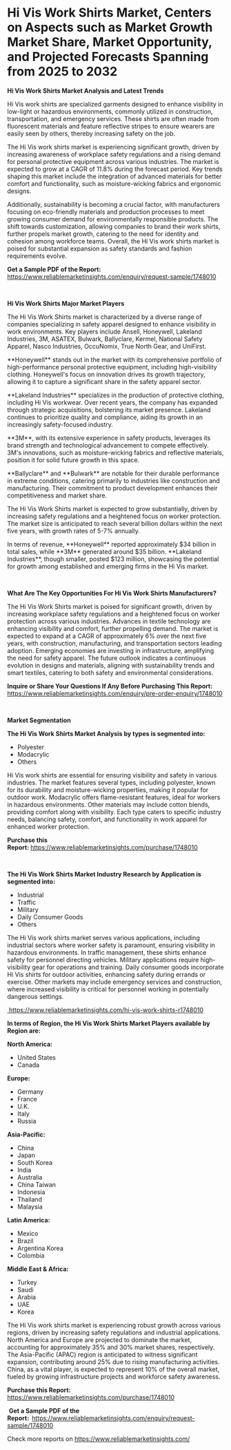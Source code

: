 <p><h1>Hi Vis Work Shirts Market, Centers on Aspects such as Market Growth Market Share, Market Opportunity, and Projected Forecasts Spanning from 2025 to 2032</h1></p><p><strong>Hi Vis Work Shirts Market Analysis and Latest Trends</strong></p>
<p><p>Hi Vis work shirts are specialized garments designed to enhance visibility in low-light or hazardous environments, commonly utilized in construction, transportation, and emergency services. These shirts are often made from fluorescent materials and feature reflective stripes to ensure wearers are easily seen by others, thereby increasing safety on the job.</p><p>The Hi Vis work shirts market is experiencing significant growth, driven by increasing awareness of workplace safety regulations and a rising demand for personal protective equipment across various industries. The market is expected to grow at a CAGR of 11.8% during the forecast period. Key trends shaping this market include the integration of advanced materials for better comfort and functionality, such as moisture-wicking fabrics and ergonomic designs. </p><p>Additionally, sustainability is becoming a crucial factor, with manufacturers focusing on eco-friendly materials and production processes to meet growing consumer demand for environmentally responsible products. The shift towards customization, allowing companies to brand their work shirts, further propels market growth, catering to the need for identity and cohesion among workforce teams. Overall, the Hi Vis work shirts market is poised for substantial expansion as safety standards and fashion requirements evolve.</p></p>
<p><strong>Get a Sample PDF of the Report:&nbsp;</strong> <a href="https://www.reliablemarketinsights.com/enquiry/request-sample/1748010?utm_campaign=3584&utm_medium=2&utm_source=Github&utm_content=ia&utm_term=05042025&utm_id=hi-vis-work-shirts">https://www.reliablemarketinsights.com/enquiry/request-sample/1748010</a></p>
<p>&nbsp;</p>
<p><strong>Hi Vis Work Shirts Major Market Players</strong></p>
<p><p>The Hi Vis Work Shirts market is characterized by a diverse range of companies specializing in safety apparel designed to enhance visibility in work environments. Key players include Ansell, Honeywell, Lakeland Industries, 3M, ASATEX, Bulwark, Ballyclare, Kermel, National Safety Apparel, Nasco Industries, OccuNomix, True North Gear, and UniFirst.</p><p>**Honeywell** stands out in the market with its comprehensive portfolio of high-performance personal protective equipment, including high-visibility clothing. Honeywell's focus on innovation drives its growth trajectory, allowing it to capture a significant share in the safety apparel sector.</p><p>**Lakeland Industries** specializes in the production of protective clothing, including Hi Vis workwear. Over recent years, the company has expanded through strategic acquisitions, bolstering its market presence. Lakeland continues to prioritize quality and compliance, aiding its growth in an increasingly safety-focused industry.</p><p>**3M**, with its extensive experience in safety products, leverages its brand strength and technological advancement to compete effectively. 3M's innovations, such as moisture-wicking fabrics and reflective materials, position it for solid future growth in this space.</p><p>**Ballyclare** and **Bulwark** are notable for their durable performance in extreme conditions, catering primarily to industries like construction and manufacturing. Their commitment to product development enhances their competitiveness and market share.</p><p>The Hi Vis Work Shirts market is expected to grow substantially, driven by increasing safety regulations and a heightened focus on worker protection. The market size is anticipated to reach several billion dollars within the next five years, with growth rates of 5-7% annually.</p><p>In terms of revenue, **Honeywell** reported approximately $34 billion in total sales, while **3M** generated around $35 billion. **Lakeland Industries**, though smaller, posted $123 million, showcasing the potential for growth among established and emerging firms in the Hi Vis market.</p></p>
<p>&nbsp;</p>
<p><strong>What Are The Key Opportunities For Hi Vis Work Shirts Manufacturers?</strong></p>
<p><p>The Hi Vis Work Shirts market is poised for significant growth, driven by increasing workplace safety regulations and a heightened focus on worker protection across various industries. Advances in textile technology are enhancing visibility and comfort, further propelling demand. The market is expected to expand at a CAGR of approximately 6% over the next five years, with construction, manufacturing, and transportation sectors leading adoption. Emerging economies are investing in infrastructure, amplifying the need for safety apparel. The future outlook indicates a continuous evolution in designs and materials, aligning with sustainability trends and smart textiles, catering to both safety and environmental considerations.</p></p>
<p><strong>Inquire or Share Your Questions If Any Before Purchasing This Report:</strong> <a href="https://www.reliablemarketinsights.com/enquiry/pre-order-enquiry/1748010?utm_campaign=3584&utm_medium=2&utm_source=Github&utm_content=ia&utm_term=05042025&utm_id=hi-vis-work-shirts">https://www.reliablemarketinsights.com/enquiry/pre-order-enquiry/1748010</a></p>
<p>&nbsp;</p>
<p><strong>Market Segmentation</strong></p>
<p><strong>The Hi Vis Work Shirts Market Analysis by types is segmented into:</strong></p>
<p><ul><li>Polyester</li><li>Modacrylic</li><li>Others</li></ul></p>
<p><p>Hi Vis work shirts are essential for ensuring visibility and safety in various industries. The market features several types, including polyester, known for its durability and moisture-wicking properties, making it popular for outdoor work. Modacrylic offers flame-resistant features, ideal for workers in hazardous environments. Other materials may include cotton blends, providing comfort along with visibility. Each type caters to specific industry needs, balancing safety, comfort, and functionality in work apparel for enhanced worker protection.</p></p>
<p><strong>Purchase this Report:&nbsp;</strong><a href="https://www.reliablemarketinsights.com/purchase/1748010?utm_campaign=3584&utm_medium=2&utm_source=Github&utm_content=ia&utm_term=05042025&utm_id=hi-vis-work-shirts">https://www.reliablemarketinsights.com/purchase/1748010</a></p>
<p>&nbsp;</p>
<p><strong>The Hi Vis Work Shirts Market Industry Research by Application is segmented into:</strong></p>
<p><ul><li>Industrial</li><li>Traffic</li><li>Military</li><li>Daily Consumer Goods</li><li>Others</li></ul></p>
<p><p>The Hi Vis work shirts market serves various applications, including industrial sectors where worker safety is paramount, ensuring visibility in hazardous environments. In traffic management, these shirts enhance safety for personnel directing vehicles. Military applications require high-visibility gear for operations and training. Daily consumer goods incorporate Hi Vis shirts for outdoor activities, enhancing safety during errands or exercise. Other markets may include emergency services and construction, where increased visibility is critical for personnel working in potentially dangerous settings.</p></p>
<p><a href="https://www.reliablemarketinsights.com/hi-vis-work-shirts-r1748010?utm_campaign=3584&utm_medium=2&utm_source=Github&utm_content=ia&utm_term=05042025&utm_id=hi-vis-work-shirts">&nbsp;https://www.reliablemarketinsights.com/hi-vis-work-shirts-r1748010</a></p>
<p><strong>In terms of Region, the Hi Vis Work Shirts Market Players available by Region are:</strong></p>
<p>
    <p> <strong> North America: </strong>
        <ul>
            <li>United States</li>
            <li>Canada</li>
        </ul>
        </p> 
    <p> <strong> Europe: </strong>
        <ul>
            <li>Germany</li>
            <li>France</li>
            <li>U.K.</li>
            <li>Italy</li>
            <li>Russia</li>
        </ul>
        </p> 
    <p> <strong> Asia-Pacific: </strong>
        <ul>
            <li>China</li>
            <li>Japan</li>
            <li>South Korea</li>
            <li>India</li>
            <li>Australia</li>
            <li>China Taiwan</li>
            <li>Indonesia</li>
            <li>Thailand</li>
            <li>Malaysia</li>
        </ul>
        </p> 
    <p> <strong> Latin America: </strong>
        <ul>
            <li>Mexico</li>
            <li>Brazil</li>
            <li>Argentina Korea</li>
            <li>Colombia</li>
        </ul>
        </p> 
    <p> <strong> Middle East & Africa: </strong>
        <ul>
            <li>Turkey</li>
            <li>Saudi</li>
            <li>Arabia</li>
            <li>UAE</li>
            <li>Korea</li>
        </ul>
    </p>
    </p>
<p><p>The Hi Vis work shirts market is experiencing robust growth across various regions, driven by increasing safety regulations and industrial applications. North America and Europe are projected to dominate the market, accounting for approximately 35% and 30% market shares, respectively. The Asia-Pacific (APAC) region is anticipated to witness significant expansion, contributing around 25% due to rising manufacturing activities. China, as a vital player, is expected to represent 10% of the overall market, fueled by growing infrastructure projects and workforce safety awareness.</p></p>
<p><strong>Purchase this Report: </strong><a href="https://www.reliablemarketinsights.com/purchase/1748010?utm_campaign=3584&utm_medium=2&utm_source=Github&utm_content=ia&utm_term=05042025&utm_id=hi-vis-work-shirts">https://www.reliablemarketinsights.com/purchase/1748010</a></p>
<p>&nbsp;<strong>Get a Sample PDF of the Report:&nbsp;&nbsp;</strong><a href="https://www.reliablemarketinsights.com/enquiry/request-sample/1748010?utm_campaign=3584&utm_medium=2&utm_source=Github&utm_content=ia&utm_term=05042025&utm_id=hi-vis-work-shirts">https://www.reliablemarketinsights.com/enquiry/request-sample/1748010</a></p>
<p><strong></strong></p>
<p>Check more reports on <a href="https://www.reliablemarketinsights.com/?utm_campaign=3584&utm_medium=2&utm_source=Github&utm_content=ia&utm_term=05042025&utm_id=hi-vis-work-shirts">https://www.reliablemarketinsights.com/</a></p>